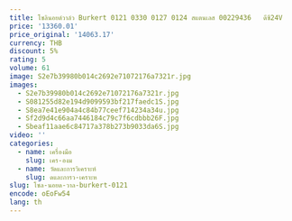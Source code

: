```yaml
---
title: โซลินอยด์วาล์ว Burkert 0121 0330 0127 0124 สแตนเลส 00229436   ดีซี24V
price: '13360.01'
price_original: '14063.17'
currency: THB
discount: 5%
rating: 5
volume: 61
image: S2e7b39980b014c2692e71072176a7321r.jpg
images:
  - S2e7b39980b014c2692e71072176a7321r.jpg
  - S081255d82e194d9099593bf217faedc1S.jpg
  - S8ea7e41e904a4c84b77ceef714234a34u.jpg
  - Sf2d9d4c66aa7446184c79c7f6cdbbb26F.jpg
  - Sbeaf11aae6c84717a378b273b9033da6S.jpg
video: ''
categories:
  - name: เครื่องมือ
    slug: เคร-องม
  - name: วัดและการวิเคราะห์
    slug: ดและการว-เคราะห
slug: โซล-นอยด-วาล-burkert-0121
encode: oEoFw54
lang: th
---
```

  